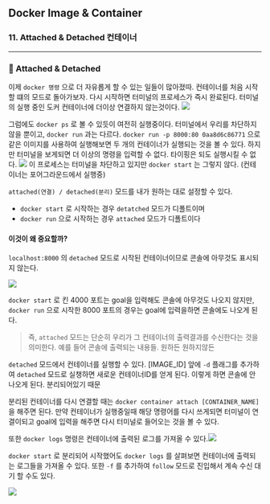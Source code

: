 ## Docker Image & Container

### 11. Attached & Detached 컨테이너

---

### 📌 Attached & Detached

이제 `docker 명령` 으로 더 자유롭게 할 수 있는 일들이 많아졌따.
컨테이너를 처음 시작할 떄의 모드로 돌아가보자. 다시 시작하면 터미널의 프로세스가 즉시 완료된다. 터미널의 실행 중인 도커 컨테이너에 더이상 연결하지 않는것이다.
![](https://velog.velcdn.com/images/chromeheartz/post/41aa978d-0639-408e-b68d-61525ce3b78c/image.png)

그럼에도 `docker ps` 로 볼 수 있듯이 여전히 실행중이다.
터미널에서 우리를 차단하지 않을 뿐이고, `docker run` 과는 다르다.
`docker run -p 8000:80 0aa8d6c86771` 으로 같은 이미지를 사용하여 실행해보면 두 개의 컨테이너가 실행되는 것을 볼 수 있다. 하지만 터미널을 보게되면 더 이상의 명령을 입력할 수 없다. 타이핑은 되도 실행시킬 수 없다.
![](https://velog.velcdn.com/images/chromeheartz/post/9d5b2a49-7281-4d25-a4fa-4bf5d80a1476/image.png)
이 프로세스는 터미널을 차단하고 있지만 `docker start` 는 그렇지 않다. (컨테이너는 포어그라운드에서 실행중)

`attached(연결) / detached(분리)` 모드를 내가 원하는 대로 설정할 수 있다.

- `docker start` 로 시작하는 경우 `detatched` 모드가 디폴트이며
- `docker run` 으로 시작하는 경우 `attached` 모드가 디폴트이다

#### 이것이 왜 중요할까?

`localhost:8000` 의 `detached` 모드로 시작된 컨테이너이므로 콘솔에 아무것도 표시되지 않는다.

![](https://velog.velcdn.com/images/chromeheartz/post/1ebc15e4-25ad-4afc-b564-067c5b8e0921/image.png)

`docker start` 로 킨 4000 포트는 goal을 입력해도 콘솔에 아무것도 나오지 않지만,
`docker run` 으로 시작한 8000 포트의 경우는 goal에 입력을하면 콘솔에도 나오게 된다.

> 즉, `attached` 모드는 단순히 우리가 그 컨테이너의 출력결과를 수신한다는 것을 의미한다.
> 예를 들어 콘솔에 출력되는 내용들. 원하든 원하지않든

`detached` 모드에서 컨테이너를 실행할 수 있다.
[IMAGE_ID] 앞에 `-d` 플래그를 추가하여 `detached` 모드로 실챙하면 새로운 컨테이너ID를 얻게 된다. 이렇게 하면 콘솔에 안나오게 된다. 분리되어있기 때문

분리된 컨테이너를 다시 연결할 때는 `docker container attach [CONTAINER_NAME]` 을 해주면 된다. 만약 컨테이너가 실행중일때 해당 명령어를 다시 쓰게되면 터미널이 연결이되고 goal에 입력을 해주면 다시 터미널로 들어오는 것을 볼 수 있다.

또한 `docker logs` 명령은 컨테이너에 출력된 로그를 가져올 수 있다.![](https://velog.velcdn.com/images/chromeheartz/post/dba7bbb9-b6a3-4f85-8f52-0444faba6ec5/image.png)

`docker start` 로 분리되어 시작했어도 `docker logs` 를 살펴보면 컨테이너에 출력되는 로그들을 가져올 수 있다. 또한 `-f` 를 추가하여 `follow` 모드로 진입해서 계속 수신 대기 할 수도 있다.

![](https://velog.velcdn.com/images/chromeheartz/post/eb220f01-2c37-4c3c-a01d-5da98c9d1040/image.png)
